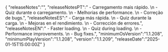 {
  "releaseNotes":"",
  "releaseNotesPT":" - Carregamento mais rápido. \n - Quiz durante o carregamento. \n - Melhorias de performance. \n - Correção de bugs.",
  "releaseNotesES":" - Carga más rápida. \n - Quiz durante la carga. \n - Mejoras en el rendimiento. \n - Corrección de errores.",
  "releaseNotesEN":" - Faster loading. \n - Quiz during loading. \n - Performance improvements. \n - Bug fixes.",
  "minimumOsVersion":"1.1.208",
  "minimumPlayVersion":"1.1.208",
  "version":"1.1.209",
  "releaseDate":"2025-01-15T15:00:00Z"
}
